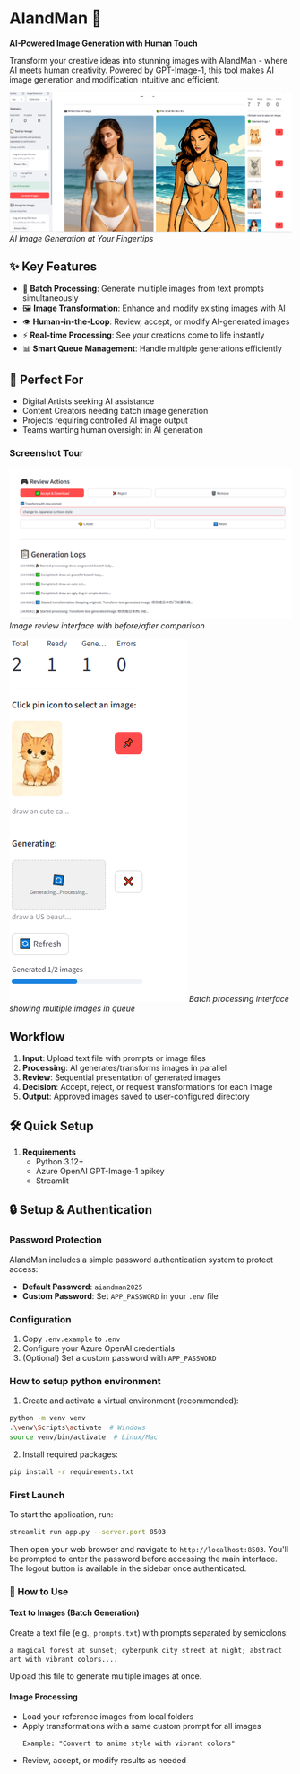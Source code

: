 # AIandMan 🎨
**AI-Powered Image Generation with Human Touch**

Transform your creative ideas into stunning images with AIandMan - where AI meets human creativity. Powered by GPT-Image-1, this tool makes AI image generation and modification intuitive and efficient.

![Main Dashboard](screenshots/main-dashboard.png)
*AI Image Generation at Your Fingertips*

## ✨ Key Features

- 🚀 **Batch Processing**: Generate multiple images from text prompts simultaneously
- 🖼️ **Image Transformation**: Enhance and modify existing images with AI
- 👁️ **Human-in-the-Loop**: Review, accept, or modify AI-generated images
- ⚡ **Real-time Processing**: See your creations come to life instantly
- 📊 **Smart Queue Management**: Handle multiple generations efficiently

## 🎯 Perfect For

- Digital Artists seeking AI assistance
- Content Creators needing batch image generation
- Projects requiring controlled AI image output
- Teams wanting human oversight in AI generation

### Screenshot Tour

![Image Review Interface](screenshots/review-interface.png)
*Image review interface with before/after comparison*

![Batch Processing](screenshots/batch-processing.png)
*Batch processing interface showing multiple images in queue*



## Workflow

1. **Input**: Upload text file with prompts or image files
2. **Processing**: AI generates/transforms images in parallel
3. **Review**: Sequential presentation of generated images
4. **Decision**: Accept, reject, or request transformations for each image
5. **Output**: Approved images saved to user-configured directory

## 🛠️ Quick Setup

1. **Requirements**
   - Python 3.12+
   - Azure OpenAI GPT-Image-1 apikey
   - Streamlit

## 🔒 Setup & Authentication

### Password Protection
AIandMan includes a simple password authentication system to protect access:

- **Default Password**: `aiandman2025`
- **Custom Password**: Set `APP_PASSWORD` in your `.env` file

### Configuration
1. Copy `.env.example` to `.env`
2. Configure your Azure OpenAI credentials
3. (Optional) Set a custom password with `APP_PASSWORD`

### How to setup python environment
1. Create and activate a virtual environment (recommended):
```bash
python -m venv venv
.\venv\Scripts\activate  # Windows
source venv/bin/activate  # Linux/Mac
```

2. Install required packages:
```bash
pip install -r requirements.txt
```

### First Launch
To start the application, run:
```bash
streamlit run app.py --server.port 8503
```
Then open your web browser and navigate to `http://localhost:8503`. You'll be prompted to enter the password before accessing the main interface. The logout button is available in the sidebar once authenticated.


### 🎨 How to Use

#### Text to Images (Batch Generation)
Create a text file (e.g., `prompts.txt`) with prompts separated by semicolons:
```
a magical forest at sunset; cyberpunk city street at night; abstract art with vibrant colors....
```
Upload this file to generate multiple images at once.

#### Image Processing
- Load your reference images from local folders
- Apply transformations with a same custom prompt for all images
  ```
  Example: "Convert to anime style with vibrant colors"
  ```
- Review, accept, or modify results as needed